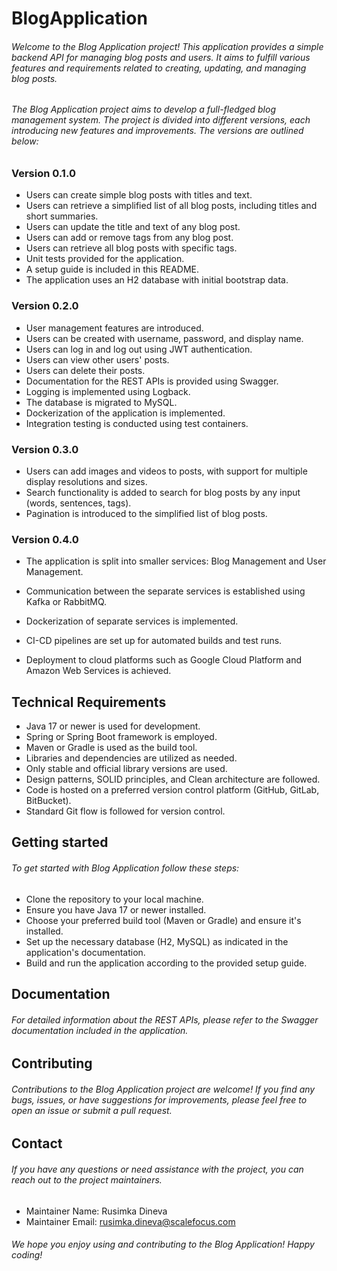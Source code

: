 # BlogApplication
###### Welcome to the Blog Application project! This application provides a simple backend API for managing blog posts and users. It aims to fulfill various features and requirements related to creating, updating, and managing blog posts.
###### The Blog Application project aims to develop a full-fledged blog management system. The project is divided into different versions, each introducing new features and improvements. The versions are outlined below:
### Version 0.1.0
- Users can create simple blog posts with titles and text.
-  Users can retrieve a simplified list of all blog posts, including titles and short summaries. 
- Users can update the title and text of any blog post.
- Users can add or remove tags from any blog post.
- Users can retrieve all blog posts with specific tags. 
- Unit tests provided for the application.
- A setup guide is included in this README.
-  The application uses an H2 database with initial bootstrap data.

### Version 0.2.0
-  User management features are introduced.
- Users can be created with username, password, and display name.
- Users can log in and log out using JWT authentication.
- Users can view other users' posts.
- Users can delete their posts.
- Documentation for the REST APIs is provided using Swagger.
- Logging is implemented using Logback.
- The database is migrated to MySQL.
-  Dockerization of the application is implemented.
- Integration testing is conducted using test containers.

### Version 0.3.0

- Users can add images and videos to posts, with support for multiple display resolutions and sizes.
- Search functionality is added to search for blog posts by any input (words, sentences, tags).
-  Pagination is introduced to the simplified list of blog posts.

### Version 0.4.0
- The application is split into smaller services: Blog Management and User Management.

- Communication between the separate services is established using Kafka or RabbitMQ.
-  Dockerization of separate services is implemented.
- CI-CD pipelines are set up for automated builds and test runs.
- Deployment to cloud platforms such as Google Cloud Platform and Amazon Web Services is achieved.

## Technical Requirements
- Java 17 or newer is used for development.
- Spring or Spring Boot framework is employed.
-  Maven or Gradle is used as the build tool.
- Libraries and dependencies are utilized as needed.
-  Only stable and official library versions are used.
- Design patterns, SOLID principles, and Clean architecture are followed.
- Code is hosted on a preferred version control platform (GitHub, GitLab, BitBucket).
- Standard Git flow is followed for version control.

## Getting started
###### To get started with Blog Application follow these steps:
-  Clone the repository to your local machine.
- Ensure you have Java 17 or newer installed.
-  Choose your preferred build tool (Maven or Gradle) and ensure it's installed.
- Set up the necessary database (H2, MySQL) as indicated in the application's documentation.
- Build and run the application according to the provided setup guide.

## Documentation
###### For detailed information about the REST APIs, please refer to the Swagger documentation included in the application.

## Contributing
###### Contributions to the Blog Application project are welcome! If you find any bugs, issues, or have suggestions for improvements, please feel free to open an issue or submit a pull request.

## Contact
###### If you have any questions or need assistance with the project, you can reach out to the project maintainers.
- Maintainer Name: Rusimka Dineva
- Maintainer Email: rusimka.dineva@scalefocus.com
######  We hope you enjoy using and contributing to the Blog Application! Happy coding!











 





